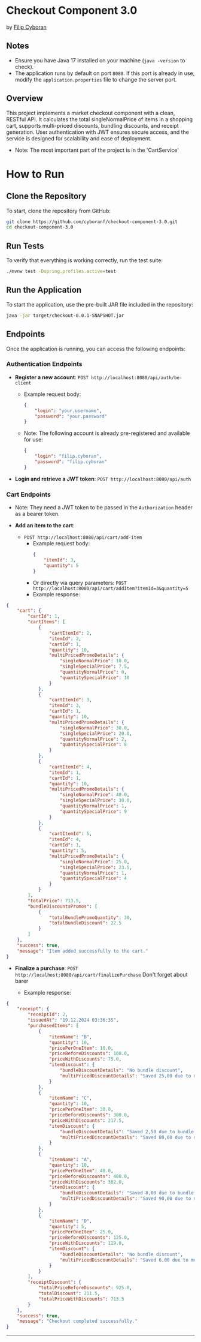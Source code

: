 # Checkout Component 3.0
by [Filip Cyboran](https://github.com/cyboranf)

## Notes
- Ensure you have Java 17 installed on your machine (`java -version` to check).
- The application runs by default on port `8080`. If this port is already in use, modify the `application.properties` file to change the server port.

## Overview
This project implements a market checkout component with a clean, RESTful API. It calculates the total singleNormalPrice of items in a shopping cart, supports multi-priced discounts, bundling discounts, and receipt generation. User authentication with JWT ensures secure access, and the service is designed for scalability and ease of deployment.
- Note: The most important part of the project is in the 'CartService'

# How to Run

## Clone the Repository
To start, clone the repository from GitHub:
```bash
git clone https://github.com/cyboranf/checkout-component-3.0.git
cd checkout-component-3.0
```

## Run Tests
To verify that everything is working correctly, run the test suite:
```bash
./mvnw test -Dspring.profiles.active=test
```

## Run the Application
To start the application, use the pre-built JAR file included in the repository:
```bash
java -jar target/checkout-0.0.1-SNAPSHOT.jar
```

## Endpoints
Once the application is running, you can access the following endpoints:

### Authentication Endpoints
- **Register a new account**: `POST http://localhost:8080/api/auth/be-client`
  - Example request body:
    ```json
    {
        "login": "your.username",
        "password": "your.password"
    }
    ```
  - Note: The following account is already pre-registered and available for use:
    ```json
    {
        "login": "filip.cyboran",
        "password": "filip.cyboran"
    }
    ```

- **Login and retrieve a JWT token**: `POST http://localhost:8080/api/auth`

### Cart Endpoints
  - Note: They need a JWT token to be passed in the `Authorization` header as a bearer token.
  

- **Add an item to the cart**:
  - `POST http://localhost:8080/api/cart/add-item`
    - Example request body:
      ```json
      {
          "itemId": 3,
          "quantity": 5
      }
      ```
    - Or directly via query parameters:
      `POST http://localhost:8080/api/cart/addItem?itemId=3&quantity=5`
    - Example response:
```json
{
    "cart": {
        "cartId": 1,
        "cartItems": [
            {
                "cartItemId": 2,
                "itemId": 2,
                "cartId": 1,
                "quantity": 10,
                "multiPricedPromoDetails": {
                    "singleNormalPrice": 10.0,
                    "singleSpecialPrice": 7.5,
                    "quantityNormalPrice": 0,
                    "quantitySpecialPrice": 10
                }
            },
            {
                "cartItemId": 3,
                "itemId": 3,
                "cartId": 1,
                "quantity": 10,
                "multiPricedPromoDetails": {
                    "singleNormalPrice": 30.0,
                    "singleSpecialPrice": 20.0,
                    "quantityNormalPrice": 2,
                    "quantitySpecialPrice": 8
                }
            },
            {
                "cartItemId": 4,
                "itemId": 1,
                "cartId": 1,
                "quantity": 10,
                "multiPricedPromoDetails": {
                    "singleNormalPrice": 40.0,
                    "singleSpecialPrice": 30.0,
                    "quantityNormalPrice": 1,
                    "quantitySpecialPrice": 9
                }
            },
            {
                "cartItemId": 5,
                "itemId": 4,
                "cartId": 1,
                "quantity": 5,
                "multiPricedPromoDetails": {
                    "singleNormalPrice": 25.0,
                    "singleSpecialPrice": 23.5,
                    "quantityNormalPrice": 1,
                    "quantitySpecialPrice": 4
                }
            }
        ],
        "totalPrice": 713.5,
        "bundleDiscountsPromos": [
            {
                "totalBundlePromoQuantity": 30,
                "totalBundleDiscount": 22.5
            }
        ]
    },
    "success": true,
    "message": "Item added successfully to the cart."
}
```

- **Finalize a purchase**: `POST http://localhost:8080/api/cart/finalizePurchase` Don't forget about barer

  - Example response:

```json
{
    "receipt": {
        "receiptId": 2,
        "issuedAt": "19.12.2024 03:36:35",
        "purchasedItems": [
            {
                "itemName": "B",
                "quantity": 10,
                "pricePerOneItem": 10.0,
                "priceBeforeDiscounts": 100.0,
                "priceWithDiscounts": 75.0,
                "itemDiscount": {
                    "bundleDiscountDetails": "No bundle discount",
                    "multiPricedDiscountDetails": "Saved 25,00 due to multi-price promo"
                }
            },
            {
                "itemName": "C",
                "quantity": 10,
                "pricePerOneItem": 30.0,
                "priceBeforeDiscounts": 300.0,
                "priceWithDiscounts": 217.5,
                "itemDiscount": {
                    "bundleDiscountDetails": "Saved 2,50 due to bundle discount on 5 items",
                    "multiPricedDiscountDetails": "Saved 80,00 due to multi-price promo"
                }
            },
            {
                "itemName": "A",
                "quantity": 10,
                "pricePerOneItem": 40.0,
                "priceBeforeDiscounts": 400.0,
                "priceWithDiscounts": 302.0,
                "itemDiscount": {
                    "bundleDiscountDetails": "Saved 8,00 due to bundle discount on 10 items",
                    "multiPricedDiscountDetails": "Saved 90,00 due to multi-price promo"
                }
            },
            {
                "itemName": "D",
                "quantity": 5,
                "pricePerOneItem": 25.0,
                "priceBeforeDiscounts": 125.0,
                "priceWithDiscounts": 119.0,
                "itemDiscount": {
                    "bundleDiscountDetails": "No bundle discount",
                    "multiPricedDiscountDetails": "Saved 6,00 due to multi-price promo"
                }
            }
        ],
        "receiptDiscount": {
            "totalPriceBeforeDiscounts": 925.0,
            "totalDiscount": 211.5,
            "totalPriceWithDiscounts": 713.5
        }
    },
    "success": true,
    "message": "Checkout completed successfully."
}
```

---


